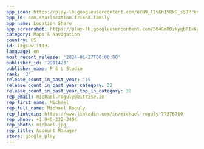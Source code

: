 ```yaml
---
app_icon: https://play-lh.googleusercontent.com/oYN9_l2vEh1VRkG_sSJPrknYORzp8LhRNyxCI0QkM1f0JleS6OHqIepWOSzW-rZRiOw
app_id: com.sharlocation.friend.family
app_name: Location Share
app_screenshot: https://play-lh.googleusercontent.com/SO4GmRDzkygbFIxKUtFnRcjMro_tKAugU_WuxFQnwp9v9optXsujCnt_fQKAktZuuR5P
category: Maps & Navigation
country: US
id: Tzgsuw-itd3-
language: en
most_recent_release: '2024-01-27T00:00:00'
publisher_id: '2911423'
publisher_name: P & L Studio
rank: '3'
release_count_in_past_year: '15'
release_count_in_past_year_category: 32
release_count_in_past_year_top_in_category: 32
rep_email: michael.roguly@bitrise.io
rep_first_name: Michael
rep_full_name: Michael Roguly
rep_linkedin: https://www.linkedin.com/in/michael-roguly-77376710
rep_phone: +1 949-233-3404
rep_photo: michael.jpg
rep_title: Account Manager
store: google_play
---
```

